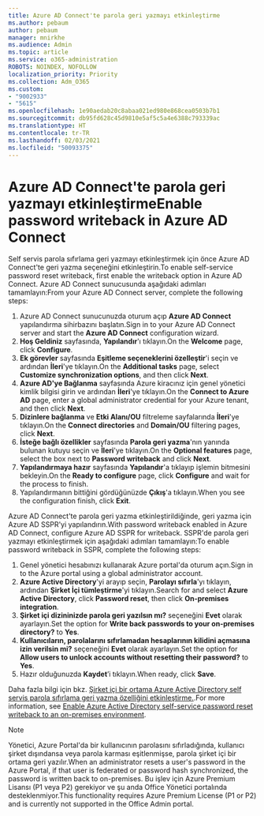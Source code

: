 ```yaml
---
title: Azure AD Connect'te parola geri yazmayı etkinleştirme
ms.author: pebaum
author: pebaum
manager: mnirkhe
ms.audience: Admin
ms.topic: article
ms.service: o365-administration
ROBOTS: NOINDEX, NOFOLLOW
localization_priority: Priority
ms.collection: Adm_O365
ms.custom:
- "9002933"
- "5615"
ms.openlocfilehash: 1e90aedab20c8abaa021ed980e868cea0503b7b1
ms.sourcegitcommit: db95fd628c45d9810e5af5c5a4e6388c793339ac
ms.translationtype: HT
ms.contentlocale: tr-TR
ms.lasthandoff: 02/03/2021
ms.locfileid: "50093375"
---
```

# <a name="enable-password-writeback-in-azure-ad-connect"></a><span data-ttu-id="76526-102">Azure AD Connect'te parola geri yazmayı etkinleştirme</span><span class="sxs-lookup"><span data-stu-id="76526-102">Enable password writeback in Azure AD Connect</span></span>

<span data-ttu-id="76526-103">Self servis parola sıfırlama geri yazmayı etkinleştirmek için önce Azure AD Connect'te geri yazma seçeneğini etkinleştirin.</span><span class="sxs-lookup"><span data-stu-id="76526-103">To enable self-service password reset writeback, first enable the writeback option in Azure AD Connect.</span></span> <span data-ttu-id="76526-104">Azure AD Connect sunucusunda aşağıdaki adımları tamamlayın:</span><span class="sxs-lookup"><span data-stu-id="76526-104">From your Azure AD Connect server, complete the following steps:</span></span>

1. <span data-ttu-id="76526-105">Azure AD Connect sunucunuzda oturum açıp **Azure AD Connect** yapılandırma sihirbazını başlatın.</span><span class="sxs-lookup"><span data-stu-id="76526-105">Sign in to your Azure AD Connect server and start the **Azure AD Connect** configuration wizard.</span></span>
2. <span data-ttu-id="76526-106">**Hoş Geldiniz** sayfasında, **Yapılandır**'ı tıklayın.</span><span class="sxs-lookup"><span data-stu-id="76526-106">On the **Welcome** page, click **Configure**.</span></span>
3. <span data-ttu-id="76526-107">**Ek görevler** sayfasında **Eşitleme seçeneklerini özelleştir**'i seçin ve ardından **İleri**'ye tıklayın.</span><span class="sxs-lookup"><span data-stu-id="76526-107">On the **Additional tasks** page, select **Customize synchronization options**, and then click **Next**.</span></span>
4. <span data-ttu-id="76526-108">**Azure AD'ye Bağlanma** sayfasında Azure kiracınız için genel yönetici kimlik bilgisi girin ve ardından **İleri**'ye tıklayın.</span><span class="sxs-lookup"><span data-stu-id="76526-108">On the **Connect to Azure AD** page, enter a global administrator credential for your Azure tenant, and then click **Next**.</span></span>
5. <span data-ttu-id="76526-109">**Dizinlere bağlanma** ve **Etki Alanı/OU** filtreleme sayfalarında **İleri**'ye tıklayın.</span><span class="sxs-lookup"><span data-stu-id="76526-109">On the **Connect directories** and **Domain/OU** filtering pages, click **Next**.</span></span>
6. <span data-ttu-id="76526-110">**İsteğe bağlı özellikler** sayfasında **Parola geri yazma**'nın yanında bulunan kutuyu seçin ve **İleri**'ye tıklayın.</span><span class="sxs-lookup"><span data-stu-id="76526-110">On the **Optional features** page, select the box next to **Password writeback** and click **Next**.</span></span>
7. <span data-ttu-id="76526-111">**Yapılandırmaya hazır** sayfasında **Yapılandır**'a tıklayıp işlemin bitmesini bekleyin.</span><span class="sxs-lookup"><span data-stu-id="76526-111">On the **Ready to configure** page, click **Configure** and wait for the process to finish.</span></span>
8. <span data-ttu-id="76526-112">Yapılandırmanın bittiğini gördüğünüzde **Çıkış**'a tıklayın.</span><span class="sxs-lookup"><span data-stu-id="76526-112">When you see the configuration finish, click **Exit**.</span></span>

<span data-ttu-id="76526-113">Azure AD Connect'te parola geri yazma etkinleştirildiğinde, geri yazma için Azure AD SSPR'yi yapılandırın.</span><span class="sxs-lookup"><span data-stu-id="76526-113">With password writeback enabled in Azure AD Connect, configure Azure AD SSPR for writeback.</span></span>  <span data-ttu-id="76526-114">SSPR'de parola geri yazmayı etkinleştirmek için aşağıdaki adımları tamamlayın:</span><span class="sxs-lookup"><span data-stu-id="76526-114">To enable password writeback in SSPR, complete the following steps:</span></span>

1. <span data-ttu-id="76526-115">Genel yönetici hesabınızı kullanarak Azure portal'da oturum açın.</span><span class="sxs-lookup"><span data-stu-id="76526-115">Sign in to the Azure portal using a global administrator account.</span></span>
2. <span data-ttu-id="76526-116">**Azure Active Directory**'yi arayıp seçin, **Parolayı sıfırla**'yı tıklayın, ardından **Şirket İçi tümleştirme**'yi tıklayın.</span><span class="sxs-lookup"><span data-stu-id="76526-116">Search for and select **Azure Active Directory**, click **Password reset**, then click **On-premises integration**.</span></span>
3. <span data-ttu-id="76526-117">**Şirket içi dizininizde parola geri yazılsın mı?** seçeneğini **Evet** olarak ayarlayın.</span><span class="sxs-lookup"><span data-stu-id="76526-117">Set the option for **Write back passwords to your on-premises directory?** to **Yes**.</span></span>
4. <span data-ttu-id="76526-118">**Kullanıcıların, parolalarını sıfırlamadan hesaplarının kilidini açmasına izin verilsin mi?** seçeneğini **Evet** olarak ayarlayın.</span><span class="sxs-lookup"><span data-stu-id="76526-118">Set the option for **Allow users to unlock accounts without resetting their password?** to **Yes**.</span></span>
5. <span data-ttu-id="76526-119">Hazır olduğunuzda **Kaydet**’i tıklayın.</span><span class="sxs-lookup"><span data-stu-id="76526-119">When ready, click **Save**.</span></span>

<span data-ttu-id="76526-120">Daha fazla bilgi için bkz. [Şirket içi bir ortama Azure Active Directory self servis parola sıfırlama geri yazma özelliğini etkinleştirme.](https://docs.microsoft.com/azure/active-directory/authentication/tutorial-enable-sspr-writeback).</span><span class="sxs-lookup"><span data-stu-id="76526-120">For more information, see [Enable Azure Active Directory self-service password reset writeback to an on-premises environment](https://docs.microsoft.com/azure/active-directory/authentication/tutorial-enable-sspr-writeback).</span></span>

> [!NOTE]
>  <span data-ttu-id="76526-121">Yönetici, Azure Portal'da bir kullanıcının parolasını sıfırladığında, kullanıcı şirket dışındansa veya parola karması eşitlenmişse, parola şirket içi bir ortama geri yazılır.</span><span class="sxs-lookup"><span data-stu-id="76526-121">When an administrator resets a user's password in the Azure Portal, if that user is federated or password hash synchronized, the password is written back to on-premises.</span></span> <span data-ttu-id="76526-122">Bu işlev için Azure Premium Lisansı (P1 veya P2) gerekiyor ve şu anda Office Yönetici portalında desteklenmiyor.</span><span class="sxs-lookup"><span data-stu-id="76526-122">This functionality requires Azure Premium License (P1 or P2) and is currently not supported in the Office Admin portal.</span></span>

